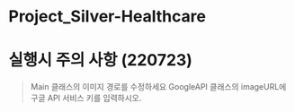 # Project_Silver-Healthcare

# 실행시 주의 사항 (220723)
> Main 클래스의 이미지 경로를 수정하세요
> GoogleAPI 클래스의 imageURL에 구글 API 서비스 키를 입력하시오.
